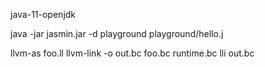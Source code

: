 java-11-openjdk

java -jar jasmin.jar -d playground playground/hello.j 

llvm-as foo.ll
llvm-link -o out.bc foo.bc runtime.bc
lli out.bc